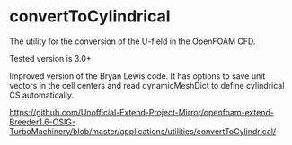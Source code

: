 # convertToCylindrical

The utility for the conversion of the U-field in the OpenFOAM CFD.

Tested version is 3.0+

Improved version of the Bryan Lewis code. It has options to save unit vectors in the cell centers and read dynamicMeshDict to define cylindrical CS automatically.

https://github.com/Unofficial-Extend-Project-Mirror/openfoam-extend-Breeder1.6-OSIG-TurboMachinery/blob/master/applications/utilities/convertToCylindrical/

